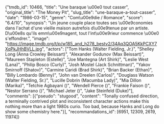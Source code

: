 {"tmdb_id": 10466, "title": "Une baraque \u00e0 tout casser", "original_title": "The Money Pit", "slug_title": "une-baraque-a-tout-casser", "date": "1986-03-15", "genre": "Com\u00e9die / Romance", "score": "6.4/10", "synopsis": "Un jeune couple place toutes ses \u00e9conomies dans l'achat d'une vieille maison autrefois d\u00e9tenue par un artiste. D\u00e8s qu'ils emm\u00e9nagent, tout l'int\u00e9rieur commence \u00e0 s'effondrer.", "image": "https://image.tmdb.org/t/p/w185_and_h278_bestv2/34Aq3QOA5KkPCXY7XqPkJHhBVLL.jpg", "actors": ["Tom Hanks (Walter Fielding, Jr.)", "Shelley Long (Anna Crowley Beissart)", "Alexander Godunov (Max Beissart)", "Maureen Stapleton (Estelle)", "Joe Mantegna (Art Shirk)", "Leslie West (Lana)", "Philip Bosco (Curly)", "Josh Mostel (Jack Schnittman)", "Yakov Smirnoff (Shatov)", "Carmine Caridi (Brad Shirk)", "Brian Backer (Ethan)", "Billy Lombardo (Benny)", "John van Dreelen (Carlos)", "Douglass Watson (Walter Fielding, Sr.)", "Lucille Dobrin (Macumba Lady)", "Mia Dillon (Marika)", "Tetchie Agbayani ()", "Wendell Pierce ()", "Frankie Faison ()", "Nestor Serrano ()", "Michael Jeter ()", "Jake Steinfeld (Duke)"], "comments": [{"pseudo": "stugood", "content": "Tonally confused direction, a terminally contrived plot and inconsistent character actions make this nothing more than a light 1980s curio. Too bad, because Hanks and Long do show some chemistry here."}], "recommandations_id": [6951, 12309, 2619, 11974]}